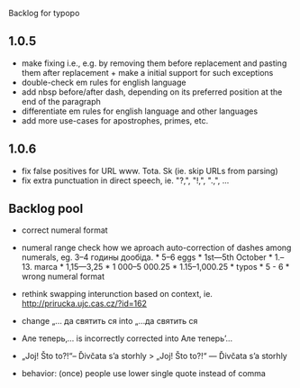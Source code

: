 Backlog for typopo

## 1.0.5
* make fixing i.e., e.g. by removing them before replacement and pasting them after replacement + make a initial support for such exceptions
* double-check em rules for english language
* add nbsp before/after dash, depending on its preferred position at the end of the paragraph
* differentiate em rules for english language and other languages
* add more use-cases for apostrophes, primes, etc.

## 1.0.6
* fix false positives for URL www. Tota. Sk (ie. skip URLs from parsing)
* fix extra punctuation in direct speech, ie. "?,", "!,", ".,", ...

## Backlog pool
* correct numeral format
* numeral range check how we aproach auto-correction of dashes among numerals, eg. 3–4 годины дообіда.
		* 5–6 eggs
		* 1st—5th October
		* 1.–13. marca
		* 1,15—3,25
		* 1 000–5 000.25
		* 1.15–1,000.25
		* typos
				* 5 - 6
				* wrong numeral format

* rethink swapping interunction based on context, ie. http://prirucka.ujc.cas.cz/?id=162
* change „… да святить ся into „…да святить ся
* Але теперь‚… is incorrectly corrected into Але теперь’…
* „Joj! Što to?!“– Ďivčata s’a storhly > „Joj! Što to?!“ — Ďivčata s’a storhly
* behavior: (once) people use lower single quote instead of comma
